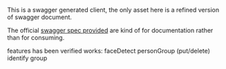 This is a swagger generated client, the only asset here is a refined version of swagger document.

The official [swagger spec provided](https://westus.dev.cognitive.microsoft.com/docs/services/563879b61984550e40cbbe8d/export?DocumentFormat=Swagger&ApiName=Face%20API%20-%20V1.0) are kind of for documentation rather than for consuming.

features has been verified works:
    faceDetect
    personGroup (put/delete)
    identify
    group